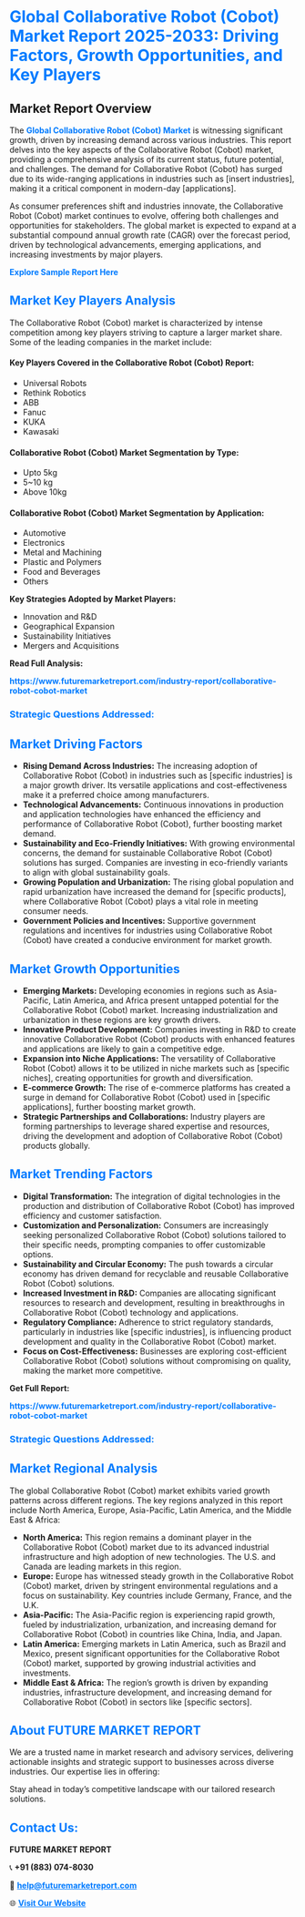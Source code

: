 <h1 style="color: #007BFF;">Global Collaborative Robot (Cobot) Market Report 2025-2033: Driving Factors, Growth Opportunities, and Key Players</h1>

<section id="overview">
<h2>Market Report Overview</h2>
<p>The <a href="https://www.futuremarketreport.com/industry-report/collaborative-robot-cobot-market" style="color: #007BFF; text-decoration: none;"><strong>Global Collaborative Robot (Cobot) Market</strong></a> is witnessing significant growth, driven by increasing demand across various industries. This report delves into the key aspects of the Collaborative Robot (Cobot) market, providing a comprehensive analysis of its current status, future potential, and challenges. The demand for Collaborative Robot (Cobot) has surged due to its wide-ranging applications in industries such as [insert industries], making it a critical component in modern-day [applications].</p>
<p>As consumer preferences shift and industries innovate, the Collaborative Robot (Cobot) market continues to evolve, offering both challenges and opportunities for stakeholders. The global market is expected to expand at a substantial compound annual growth rate (CAGR) over the forecast period, driven by technological advancements, emerging applications, and increasing investments by major players.</p>
</section>

<section id="overview">
<p><a href="https://www.futuremarketreport.com/request-sample/reportId=90747" style="color: #007BFF; text-decoration: none;"><strong>Explore Sample Report Here</strong></a></p>
</section>

<section id="key-players">
<h2 style="color: #007BFF;">Market Key Players Analysis</h2>
<p>The Collaborative Robot (Cobot) market is characterized by intense competition among key players striving to capture a larger market share. Some of the leading companies in the market include:</p>
<h4>Key Players Covered in the Collaborative Robot (Cobot) Report:</h4>
<ul><li>Universal Robots</li><li>Rethink Robotics</li><li>ABB</li><li>Fanuc</li><li>KUKA</li><li>Kawasaki</li></ul>
<h4>Collaborative Robot (Cobot) Market Segmentation by Type:</h4>
<ul><li>Upto 5kg</li><li>5~10 kg</li><li>Above 10kg</li></ul>

<h4>Collaborative Robot (Cobot) Market Segmentation by Application:</h4>
<ul><li>Automotive</li><li>Electronics</li><li>Metal and Machining</li><li>Plastic and Polymers</li><li>Food and Beverages</li><li>Others</li></ul>
<p><strong>Key Strategies Adopted by Market Players:</strong></p>
<ul>
<li>Innovation and R&D</li>
<li>Geographical Expansion</li>
<li>Sustainability Initiatives</li>
<li>Mergers and Acquisitions</li>
</ul>
</section>

<section>
<p><strong>Read Full Analysis: </strong></p><a href="https://www.futuremarketreport.com/industry-report/collaborative-robot-cobot-market" style="color: #007BFF; text-decoration: none;"><strong>https://www.futuremarketreport.com/industry-report/collaborative-robot-cobot-market</strong></a>
<h3 style="color: #007BFF;">Strategic Questions Addressed:</h3>
</section>

<section id="driving-factors">
<h2 style="color: #007BFF;">Market Driving Factors</h2>
<ul>
<li><strong>Rising Demand Across Industries:</strong> The increasing adoption of Collaborative Robot (Cobot) in industries such as [specific industries] is a major growth driver. Its versatile applications and cost-effectiveness make it a preferred choice among manufacturers.</li>
<li><strong>Technological Advancements:</strong> Continuous innovations in production and application technologies have enhanced the efficiency and performance of Collaborative Robot (Cobot), further boosting market demand.</li>
<li><strong>Sustainability and Eco-Friendly Initiatives:</strong> With growing environmental concerns, the demand for sustainable Collaborative Robot (Cobot) solutions has surged. Companies are investing in eco-friendly variants to align with global sustainability goals.</li>
<li><strong>Growing Population and Urbanization:</strong> The rising global population and rapid urbanization have increased the demand for [specific products], where Collaborative Robot (Cobot) plays a vital role in meeting consumer needs.</li>
<li><strong>Government Policies and Incentives:</strong> Supportive government regulations and incentives for industries using Collaborative Robot (Cobot) have created a conducive environment for market growth.</li>
</ul>
</section>

<section id="growth-opportunities">
<h2 style="color: #007BFF;">Market Growth Opportunities</h2>
<ul>
<li><strong>Emerging Markets:</strong> Developing economies in regions such as Asia-Pacific, Latin America, and Africa present untapped potential for the Collaborative Robot (Cobot) market. Increasing industrialization and urbanization in these regions are key growth drivers.</li>
<li><strong>Innovative Product Development:</strong> Companies investing in R&D to create innovative Collaborative Robot (Cobot) products with enhanced features and applications are likely to gain a competitive edge.</li>
<li><strong>Expansion into Niche Applications:</strong> The versatility of Collaborative Robot (Cobot) allows it to be utilized in niche markets such as [specific niches], creating opportunities for growth and diversification.</li>
<li><strong>E-commerce Growth:</strong> The rise of e-commerce platforms has created a surge in demand for Collaborative Robot (Cobot) used in [specific applications], further boosting market growth.</li>
<li><strong>Strategic Partnerships and Collaborations:</strong> Industry players are forming partnerships to leverage shared expertise and resources, driving the development and adoption of Collaborative Robot (Cobot) products globally.</li>
</ul>
</section>

<section id="trending-factors">
<h2 style="color: #007BFF;">Market Trending Factors</h2>
<ul>
<li><strong>Digital Transformation:</strong> The integration of digital technologies in the production and distribution of Collaborative Robot (Cobot) has improved efficiency and customer satisfaction.</li>
<li><strong>Customization and Personalization:</strong> Consumers are increasingly seeking personalized Collaborative Robot (Cobot) solutions tailored to their specific needs, prompting companies to offer customizable options.</li>
<li><strong>Sustainability and Circular Economy:</strong> The push towards a circular economy has driven demand for recyclable and reusable Collaborative Robot (Cobot) solutions.</li>
<li><strong>Increased Investment in R&D:</strong> Companies are allocating significant resources to research and development, resulting in breakthroughs in Collaborative Robot (Cobot) technology and applications.</li>
<li><strong>Regulatory Compliance:</strong> Adherence to strict regulatory standards, particularly in industries like [specific industries], is influencing product development and quality in the Collaborative Robot (Cobot) market.</li>
<li><strong>Focus on Cost-Effectiveness:</strong> Businesses are exploring cost-efficient Collaborative Robot (Cobot) solutions without compromising on quality, making the market more competitive.</li>
</ul>
</section>

<section>
<p><strong>Get Full Report: </strong></p><a href="https://www.futuremarketreport.com/industry-report/collaborative-robot-cobot-market" style="color: #007BFF; text-decoration: none;"><strong>https://www.futuremarketreport.com/industry-report/collaborative-robot-cobot-market</strong></a>
<h3 style="color: #007BFF;">Strategic Questions Addressed:</h3>
</section>


<section id="regional-analysis">
<h2 style="color: #007BFF;">Market Regional Analysis</h2>
<p>The global Collaborative Robot (Cobot) market exhibits varied growth patterns across different regions. The key regions analyzed in this report include North America, Europe, Asia-Pacific, Latin America, and the Middle East & Africa:</p>
<ul>
<li><strong>North America:</strong> This region remains a dominant player in the Collaborative Robot (Cobot) market due to its advanced industrial infrastructure and high adoption of new technologies. The U.S. and Canada are leading markets in this region.</li>
<li><strong>Europe:</strong> Europe has witnessed steady growth in the Collaborative Robot (Cobot) market, driven by stringent environmental regulations and a focus on sustainability. Key countries include Germany, France, and the U.K.</li>
<li><strong>Asia-Pacific:</strong> The Asia-Pacific region is experiencing rapid growth, fueled by industrialization, urbanization, and increasing demand for Collaborative Robot (Cobot) in countries like China, India, and Japan.</li>
<li><strong>Latin America:</strong> Emerging markets in Latin America, such as Brazil and Mexico, present significant opportunities for the Collaborative Robot (Cobot) market, supported by growing industrial activities and investments.</li>
<li><strong>Middle East & Africa:</strong> The region’s growth is driven by expanding industries, infrastructure development, and increasing demand for Collaborative Robot (Cobot) in sectors like [specific sectors].</li>
</ul>
</section>

<footer>
<h2 style="color: #007BFF;">About FUTURE MARKET REPORT</h2>
<p>We are a trusted name in market research and advisory services, delivering actionable insights and strategic support to businesses across diverse industries. Our expertise lies in offering:</p>

<p>Stay ahead in today’s competitive landscape with our tailored research solutions.</p>

<h2 style="color: #007BFF;">Contact Us:</h2>
<p><strong>FUTURE MARKET REPORT</strong></p>
<p>📞 <strong>+91 (883) 074-8030</strong></p>
<p>📧 <strong><a href="mailto:help@futuremarketreport.com" style="color: #007BFF;">help@futuremarketreport.com</a></strong></p>
<p>🌐 <strong><a href="https://www.futuremarketreport.com/" style="color: #007BFF;">Visit Our Website</a></strong></p>
</footer>